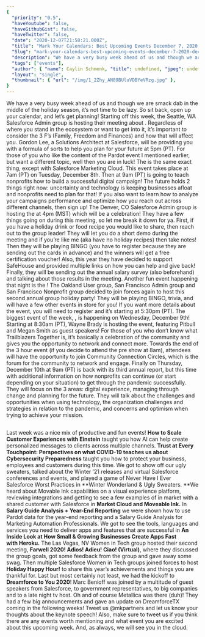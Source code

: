 ```yaml
---
{
  "priority": "0.5",
  "haveYoutube": false,
  "haveGithubGist": false,
  "haveTwitter": false,
  "date": "2020-12-07T21:58:21.000Z",
  "title": "Mark Your Calendars: Best Upcoming Events December 7, 2020 — December 11, 2020",
  "Slug": "mark-your-calendars-best-upcoming-events-december-7-2020-december-11-2020",
  "description": "We have a very busy week ahead of us and though we are smack dab in the middle of the holiday season, it’s not time to be lazy. So sit back, open up your calendar, and let’s get planning!.",
  "tags": ["events"],
  "author": { "name": Caylin Schmenk, "title": undefined, "jpeg": undefined },
  "layout": "single",
  "thumbnail": { "url": "/img/1_2Zhy_AN89BUluVDBYeVRzg.jpg" },
}
---
```


We have a very busy week ahead of us and though we are smack dab in the middle of the holiday season, it’s not time to be lazy. So sit back, open up your calendar, and let’s get planning!
Starting off this week, the Seattle, WA Salesforce Admin group is hosting their meeting about [](https://trailblazercommunitygroups.com/events/details/salesforce-salesforce-admin-group-seattle-united-states-presents-december-7th-seattle-group-meeting/). Regardless of where you stand in the ecosystem or want to get into it, it’s important to consider the 3 F’s (Family, Freedom and Finances) and how that will affect you. Gordon Lee, a Solutions Architect at Salesforce, will be providing you with a formula of sorts to help you plan for your future at 5pm (PT).
For those of you who like the content of the Pardot event I mentioned earlier, but want a different topic, well then you are in luck! The [](https://register.gotowebinar.com/rt/44974834794543887?source=Calendar) is the same exact thing, except with Salesforce Marketing Cloud. This event takes place at 7am (PT) on Tuesday, December 8th.
Then at 9am (PT) [](https://www.salesforce.com/form/sfdo/ngo/optimizing-campaign-performance/) is going to teach nonprofits how to build a successful digital campaign! The future holds 2 things right now: uncertainty and technology is keeping businesses afloat and nonprofits need to plan for that! If you also want to learn how to analyze your campaigns performance and optimize how you reach out across different channels, then sign up!
The Denver, CO Salesforce Admin group is hosting the [](https://trailblazercommunitygroups.com/events/details/salesforce-salesforce-admin-group-denver-united-states-presents-denver-admins-holiday-meeting/) at 4pm (MST) which will be a celebration! They have a few things going on during this meeting, so let me break it down for ya. First, if you have a holiday drink or food recipe you would like to share, then reach out to the group leader! They will let you do a short demo during the meeting and if you’re like me (aka have no holiday recipes) then take notes! Then they will be playing BINGO (you have to register because they are sending out the cards in advance) and the winners will get a free certification voucher! Also, this year they have decided to support SafeHouse and provided multiple links on how you can help and give back! Finally, they will be sending out the annual salary survey (also beforehand) and talking about those results in the meeting.
Another fun event happening that night is the [](https://trailblazercommunitygroups.com/events/details/salesforce-salesforce-user-group-oakland-united-states-presents-2020-joint-holidayarty/)! The Oakland User group, San Francisco Admin group and San Francisco Nonprofit group decided to join forces again to host this second annual group holiday party! They will be playing BINGO, trivia, and will have a few other events in store for you! If you want more details about the event, you will need to register and it’s starting at 5:30pm (PT).
The biggest event of the week, [](https://www.salesforce.org/events/trailblazers-together/)**,** is happening on Wednesday, December 9th! Starting at 8:30am (PT), Wayne Brady is hosting the event, featuring Pitbull and Megan Smith as guest speakers! For those of you who don’t know what Trailblazers Together is, it’s basically a celebration of the community and gives you the opportunity to network and connect more. Towards the end of the 3 hour event (if you decide to attend the pre show at 8am), attendees will have the opportunity to join Community Connection Circles, which is the forum for the community to network and engage.
Finally on Thursday, December 10th at 9am (PT) [](https://www.salesforce.com/form/sfdo/ngo/top-trends-impacting-nonprofits-now/) is back with its third annual report, but this time with additional information on how nonprofits can continue (or start depending on your situation) to get through the pandemic successfully. They will focus on the 3 areas: digital experience, managing through change and planning for the future. They will talk about the challenges and opportunities when using technology, the organization challenges and strategies in relation to the pandemic, and concerns and optimism when trying to achieve your mission.

##

Last week was a nice mix of productive and fun events! **How to Scale Customer Experiences with Einstein** taught you how AI can help create personalized messages to clients across multiple channels. **Trust at Every Touchpoint: Perspectives on what COVID-19 teaches us about Cybersecurity Preparedness** taught you how to protect your business, employees and customers during this time. We got to show off our ugly sweaters, talked about the Winter ’21 releases and virtual Salesforce conferences and events, and played a game of Never Have I Ever Salesforce Worst Practices in **Winter Wonderland &amp; Ugly Sweaters. **We heard about Movable Ink capabilities on a visual experience platform, reviewing integrations and getting to see a few examples of in market with a shared customer with Salesforce in **Market Cloud and Moveable Ink.**
In **Salary Guide Analysis + Year-End Reporting** we were shown how to use Pardot data for the year-end reporting and a Salary Guide Analysis for Marketing Automation Professionals. We got to see the tools, languages and services you need to deliver apps and features that are successful in **An Inside Look at How Small &amp; Growing Businesses Create Apps Fast with Heroku.**
The Las Vegas, NV Women in Tech group hosted their second meeting, **Farwell 2020! Adios! Adieu! Ciao! (Virtual)**, where they discussed the group goals, got some feedback from the group and gave away some swag. Then multiple Salesforce Women in Tech groups joined forces to host **Holiday Happy Hour!** to share this year’s achievements and things you are thankful for.
Last but most certainly not least, we had the kickoff to **Dreamforce to You 2020**! Marc Benioff was joined by a multitude of guest speakers from Salesforce, to government representatives, to big companies and to a late night tv host. Oh and of course Metallica was there (duh)! They had a few big announcements and gave an update on DreamforceTX coming in the following weeks! Tweet us @mkpartners and let us know your thoughts about the keynote speech!
Also, make sure to tweet us if you think there are any events worth mentioning and what event you are excited about this upcoming week. And, as always, we will see you in the cloud.
